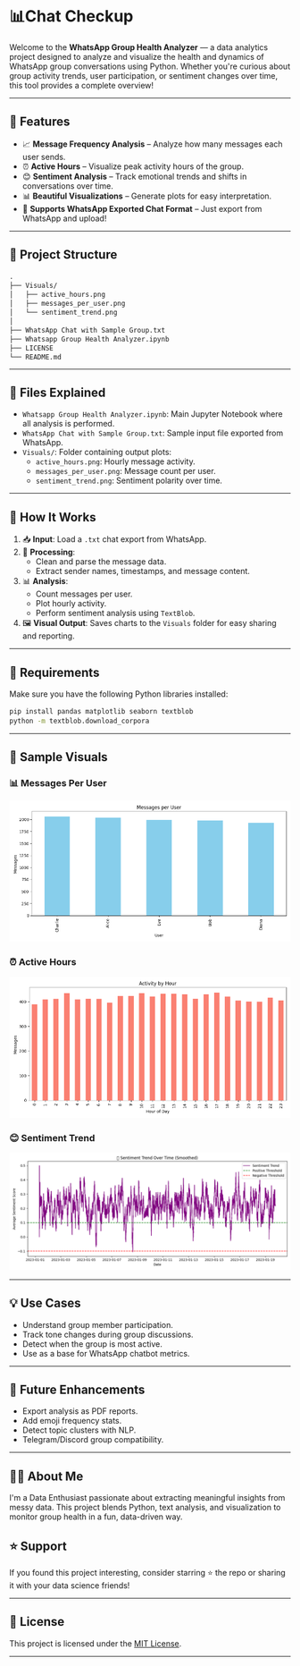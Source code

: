 
# 📊Chat Checkup

Welcome to the **WhatsApp Group Health Analyzer** — a data analytics project designed to analyze and visualize the health and dynamics of WhatsApp group conversations using Python. Whether you're curious about group activity trends, user participation, or sentiment changes over time, this tool provides a complete overview!

---

## 🚀 Features

- 📈 **Message Frequency Analysis** – Analyze how many messages each user sends.
- ⏰ **Active Hours** – Visualize peak activity hours of the group.
- 😊 **Sentiment Analysis** – Track emotional trends and shifts in conversations over time.
- 📊 **Beautiful Visualizations** – Generate plots for easy interpretation.
- 📄 **Supports WhatsApp Exported Chat Format** – Just export from WhatsApp and upload!

---

## 🧾 Project Structure

```
.
├── Visuals/
│   ├── active_hours.png
│   ├── messages_per_user.png
│   └── sentiment_trend.png
│
├── WhatsApp Chat with Sample Group.txt
├── Whatsapp Group Health Analyzer.ipynb
├── LICENSE
└── README.md
```

---

## 📁 Files Explained

- `Whatsapp Group Health Analyzer.ipynb`: Main Jupyter Notebook where all analysis is performed.
- `WhatsApp Chat with Sample Group.txt`: Sample input file exported from WhatsApp.
- `Visuals/`: Folder containing output plots:
  - `active_hours.png`: Hourly message activity.
  - `messages_per_user.png`: Message count per user.
  - `sentiment_trend.png`: Sentiment polarity over time.

---

## 🧠 How It Works

1. 📥 **Input**: Load a `.txt` chat export from WhatsApp.
2. 🧹 **Processing**:
   - Clean and parse the message data.
   - Extract sender names, timestamps, and message content.
3. 📊 **Analysis**:
   - Count messages per user.
   - Plot hourly activity.
   - Perform sentiment analysis using `TextBlob`.
4. 🖼️ **Visual Output**: Saves charts to the `Visuals` folder for easy sharing and reporting.

---

## 📌 Requirements

Make sure you have the following Python libraries installed:

```bash
pip install pandas matplotlib seaborn textblob
python -m textblob.download_corpora
```

---

## 📸 Sample Visuals

### 📊 Messages Per User
![messages per user](Visuals/messages_per_user.png)

### ⏰ Active Hours
![active hours](Visuals/active_hours.png)

### 😊 Sentiment Trend
![sentiment trend](Visuals/sentiment_trend.png)

---

## 💡 Use Cases

- Understand group member participation.
- Track tone changes during group discussions.
- Detect when the group is most active.
- Use as a base for WhatsApp chatbot metrics.

---

## 🤖 Future Enhancements

- Export analysis as PDF reports.
- Add emoji frequency stats.
- Detect topic clusters with NLP.
- Telegram/Discord group compatibility.

---

## 👨‍💻 About Me

I'm a Data Enthusiast passionate about extracting meaningful insights from messy data. This project blends Python, text analysis, and visualization to monitor group health in a fun, data-driven way.


## ⭐️ Support

If you found this project interesting, consider starring ⭐ the repo or sharing it with your data science friends!

---

## 📄 License

This project is licensed under the [MIT License](LICENSE).

---
